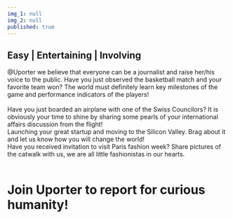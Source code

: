 ```yaml
---
img_1: null
img_2: null
published: true
---
```


## Easy | Entertaining | Involving

@Uporter we believe that everyone can be a journalist and raise her/his voice to the public.
Have you just observed the basketball match and your favorite team won? The world must definitely learn key milestones of the game and performance indicators of the players!  
<br>
Have you just boarded an airplane with one of the Swiss Councilors? It is obviously your time to shine by sharing some pearls of your international affairs discussion from the flight! 
<br>
Launching your great startup and moving to the Silicon Valley. Brag about it and let us know how you will change the world!
<br>
Have you received invitation to visit Paris fashion week? Share pictures of the catwalk with us, we are all little fashionistas in our hearts.  
<br>
# Join Uporter to report for curious humanity!
